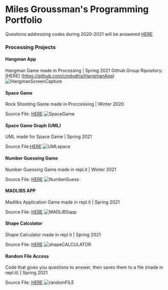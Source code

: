 # Miles Groussman's Programming Portfolio
Questions addressing codes during 2020-2021 will be answered [HERE](mailto:milegrou9598@granitesd.org)

###  Processing Projects 

#### Hangman App 
Hangman Game made in Processing | Spring 2021
Github Group Ripository: [HERE] (https://github.com/cindydtra/HangmanApp)
![HangmanScreenCapture]()


#### Space Game
Rock Shooting Game made in Proccessing | Winter 2020 

Source File: [HERE](https://github.com/milesgroussman12/ProgrammingPortfolio/tree/gh-pages/src/SpaceGame1)
![SpaceGame](https://github.com/milesgroussman12/ProgrammingPortfolio/blob/gh-pages/images/SpaceGame%20image%20.png?raw=true)





#### Space Game Graph (UML)
UML made for Space Game | Spring 2021

Source File:[HERE](https://drive.google.com/file/d/1iLs-Z6m5gxhYveajSEL97TqjnhreXgiq/view?usp=sharing)
![UMLspace](https://github.com/milesgroussman12/ProgrammingPortfolio/blob/gh-pages/images/UML%20for%20SpaceGame.png?raw=true)





#### Number Guessing Game 
Number Guessing Game made in repl.it | Winter 2021

Source File: [HERE](https://replit.com/join/sibnmwqq-milesgroussman)
![NumberGuess](https://github.com/milesgroussman12/ProgrammingPortfolio/blob/gh-pages/images/NumberGuessingGameScreenShot.png?raw=true)





#### MADLIBS APP 
Madlibs Application Game made in repl.it | Spring 2021

Source File: [HERE](https://replit.com/join/uyrwidor-milesgroussman)
![MADLIBSapp](https://github.com/milesgroussman12/ProgrammingPortfolio/blob/13c4d52ceb0b041b4be4ed1b8d88d38f36859b3e/images/MADLIBS(SS).png?raw=true)

 



#### Shape Calculator 
Shape Calculator made in repl.it | Spring 2021 

Source File: [HERE](https://replit.com/join/gtgprejd-milesgroussman)
![shapeCALCULATOR](https://github.com/milesgroussman12/ProgrammingPortfolio/blob/6bb2038a85ec517c641bf1929eb2f72e9175d969/images/ShapeCalculator.png?raw=true)





#### Random File Access 
Code that gives you questions to answer, then saves them to a file (made in repl.it) | Spring 2021

Source File: [HERE](https://replit.com/join/uhqrynjn-milesgroussman)
![randomFILE](https://github.com/milesgroussman12/ProgrammingPortfolio/blob/291130a931f4eef91e1ceb47f6b9fbdf864771c2/images/RandomFileAccess.png?raw=true)
